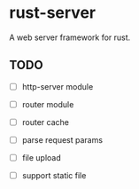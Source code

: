 # rust-server

A web server framework for rust.

## TODO

- [ ] http-server module

- [ ] router module

- [ ] router cache

- [ ] parse request params

- [ ] file upload

- [ ] support static file
